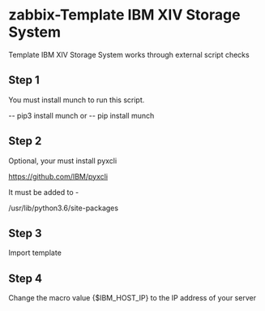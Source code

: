 # zabbix-Template IBM XIV Storage System
Template IBM XIV Storage System works through external script checks

## Step 1

You must install munch to run this script.

-- pip3 install munch
or 
-- pip install munch

## Step 2

Optional, your must install pyxcli

https://github.com/IBM/pyxcli

It must be added to -

/usr/lib/python3.6/site-packages

## Step 3

Import template

## Step 4

Change the macro value {$IBM_HOST_IP} to the IP address of your server




